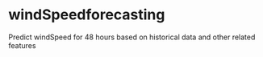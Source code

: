 # windSpeedforecasting
Predict windSpeed for 48 hours based on historical data and other related features
